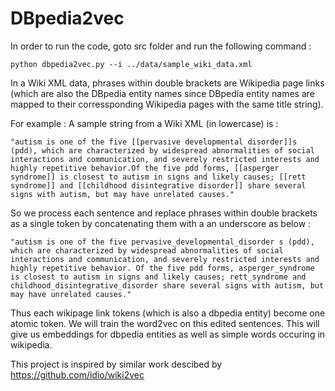 # DBpedia2vec

In order to run the code, goto src folder and run the following command :

    python dbpedia2vec.py --i ../data/sample_wiki_data.xml


In a Wiki XML data, phrases within double brackets are Wikipedia page links (which are also the DBpedia entity names since DBpedia entity names are mapped to their corressponding Wikipedia pages with the same title string).

    
    
For example : A sample string from a Wiki XML (in lowercase) is :
    
    "autism is one of the five [[pervasive developmental disorder]]s (pdd), which are characterized by widespread abnormalities of social interactions and communication, and severely restricted interests and highly repetitive behavior.Of the five pdd forms, [[asperger syndrome]] is closest to autism in signs and likely causes; [[rett syndrome]] and [[childhood disintegrative disorder]] share several signs with autism, but may have unrelated causes." 

So we process each sentence and replace phrases within double brackets as a single token by concatenating them with a an underscore as below :

    "autism is one of the five pervasive_developmental_disorder s (pdd), which are characterized by widespread abnormalities of social interactions and communication, and severely restricted interests and highly repetitive behavior. Of the five pdd forms, asperger_syndrome is closest to autism in signs and likely causes; rett_syndrome and childhood_disintegrative_disorder share several signs with autism, but may have unrelated causes." 

   Thus each wikipage link tokens (which is also a dbpedia entity) become  one atomic token. We will train the word2vec on this edited sentences. This will give us embeddings for dbpedia entities as well as simple words occuring in wikipedia.





This project is inspired by similar work descibed by https://github.com/idio/wiki2vec

